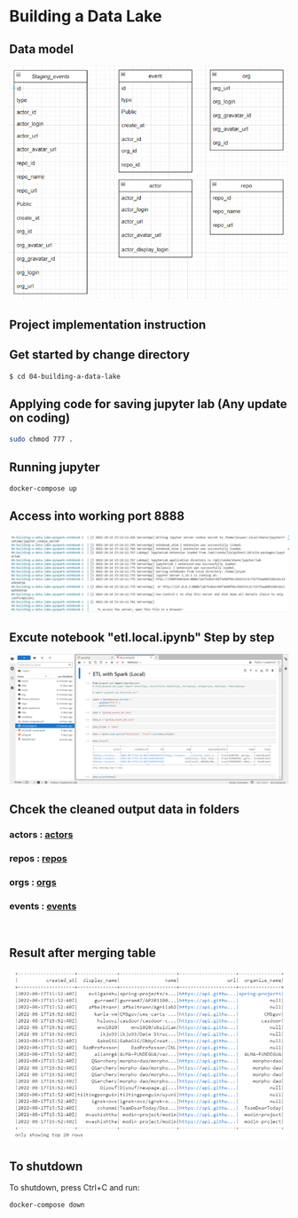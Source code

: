 # Building a Data Lake

## Data model
![er](./Picture%20ref/Screenshot%202022-10-15%20003753.png)
<br>

## Project implementation instruction

## Get started by change directory
```sh
$ cd 04-building-a-data-lake
```

## Applying code for saving jupyter lab (Any update on coding)

```sh
sudo chmod 777 .
```
## Running jupyter 

```sh
docker-compose up
```
## Access into working port 8888
![er](./Picture%20ref/Screenshot%202022-10-14%20233152.png)
<br>

## Excute notebook "etl.local.ipynb" Step by step
![er](./Picture%20ref/Screenshot%202022-10-14%20233502.png)
<br>

## Chcek the cleaned output data in folders

### actors : [actors](https://github.com/pongthanin/swu-ds525/tree/main/04-building-a-data-lake/actors)

### repos : [repos](https://github.com/pongthanin/swu-ds525/tree/main/04-building-a-data-lake/repo)

### orgs : [orgs](https://github.com/pongthanin/swu-ds525/tree/main/04-building-a-data-lake/org)

### events : [events](https://github.com/pongthanin/swu-ds525/tree/main/04-building-a-data-lake/event)
<br>

## Result after merging table
![er](./Picture%20ref/Screenshot%202022-10-14%20235815.png)
<br>

## To shutdown

To shutdown, press Ctrl+C and run:

```sh
docker-compose down
```